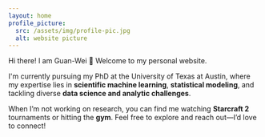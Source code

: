 ```yaml
---
layout: home
profile_picture:
  src: /assets/img/profile-pic.jpg
  alt: website picture
---
```

<p>Hi there! I am Guan-Wei 👋 Welcome to my personal website.</p>

<p>
I'm currently pursuing my PhD at the University of Texas at Austin, where my expertise lies in <strong>scientific machine learning</strong>, <strong>statistical modeling</strong>, and tackling diverse <strong>data science and analytic challenges</strong>.
</p>

<p>
When I’m not working on research, you can find me watching <strong>Starcraft 2</strong> tournaments or hitting the <strong>gym</strong>. Feel free to explore and reach out—I’d love to connect!
</p>
